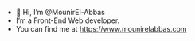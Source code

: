 - 👋 Hi, I’m @MounirEl-Abbas
- I’m a Front-End Web developer.
- You can find me at https://www.mounirelabbas.com


